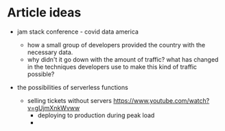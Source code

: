 # Article ideas
- jam stack conference - covid data america
  - how a small group of developers provided the country with the necessary data. 
  - why didn't it go down with the amount of traffic? what has changed in the techniques developers use to make this kind of traffic possible?

- the possibilities of serverless functions
  - selling tickets without servers https://www.youtube.com/watch?v=gUjmXnkWvww
    - deploying to production during peak load
    - 